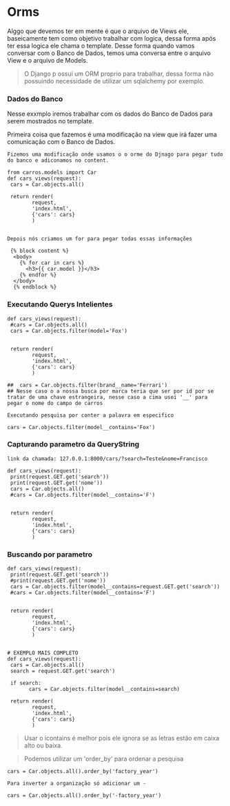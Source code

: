 # Orms

Alggo que devemos ter em mente é que o arquivo de Views ele, baseicamente tem como objetivo trabalhar com logica, dessa forma após ter essa logica ele chama o template. Desse forma quando vamos conversar com o Banco de Dados, temos uma conversa entre o arquivo View e o arquivo de Models.

> O Django p ossui um ORM proprio para trabalhar, dessa forma não possuindo necessidade de utilizar um sqlalchemy por exemplo.

### Dados do Banco

Nesse exxmplo iremos trabalhar com os dados do Banco de Dados para serem mostrados no template.

Primeira coisa que fazemos é uma modificação na view que irá fazer uma comunicação com o Banco de Dados.
```
Fizemos uma modificação onde usamos o o orme do Djnago para pegar tudo do banco e adiconamos no content.

from carros.models import Car
def cars_views(request):
 cars = Car.objects.all()

 return render(
        request, 
        'index.html',
        {'cars': cars}
        )


Depois nós criamos um for para pegar todas essas informações

 {% block content %}
  <body>
    {% for car in cars %}
      <h3>{{ car.model }}</h3>
    {% endfor %}
  </body>
  {% endblock %}
```

### Executando Querys Intelientes 


```
def cars_views(request):
 #cars = Car.objects.all()
 cars = Car.objects.filter(model='Fox')


 return render(
        request, 
        'index.html',
        {'cars': cars}
        )
```

```
##  cars = Car.objects.filter(brand__name='Ferrari')
## Nesse caso o a nossa busca por marca teria que ser por id por se tratar de uma chave estrangeira, nesse caso a cima usei '__' para pegar o nome do campo de carros
```

```
Executando pesquisa por conter a palavra em especifico

cars = Car.objects.filter(model__contains='Fox')
```

### Capturando parametro da QueryString

```
link da chamada: 127.0.0.1:8000/cars/?search=Teste&nome=Francisco

def cars_views(request):
 print(request.GET.get('search'))
 print(request.GET.get('nome'))
 cars = Car.objects.all()
 #cars = Car.objects.filter(model__contains='F')


 return render(
        request, 
        'index.html',
        {'cars': cars}
        )

```


### Buscando por parametro

```
def cars_views(request):
 print(request.GET.get('search'))
 #print(request.GET.get('nome'))
 cars = Car.objects.filter(model__contains=request.GET.get('search'))
 #cars = Car.objects.filter(model__contains='F')


 return render(
        request, 
        'index.html',
        {'cars': cars}
        )


# EXEMPLO MAIS COMPLETO
def cars_views(request):
 cars = Car.objects.all()
 search = request.GET.get('search')

 if search:      
       cars = Car.objects.filter(model__contains=search)

 return render(
        request, 
        'index.html',
        {'cars': cars}
        )
```

> Usar o icontains é melhor pois ele ignora se as letras estão em caixa alto ou baixa.

> Podemos utilizar um 'order_by' para ordenar a pesquisa
```
cars = Car.objects.all().order_by('factory_year')

Para inverter a organização só adicionar um -

cars = Car.objects.all().order_by('-factory_year')
```


